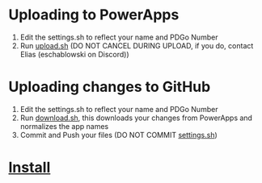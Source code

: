 # Uploading to PowerApps
1. Edit the settings.sh to reflect your name and PDGo Number
2. Run [upload.sh](./upload.sh) (DO NOT CANCEL DURING UPLOAD, if you do, contact Elias (eschablowski on Discord))

# Uploading changes to GitHub
1. Edit the settings.sh to reflect your name and PDGo Number
2. Run [download.sh](./download.sh), this downloads your changes from PowerApps and normalizes the app names
3. Commit and Push your files (DO NOT COMMIT [settings.sh](./settings.sh))

# [Install](INSTALL.md)
